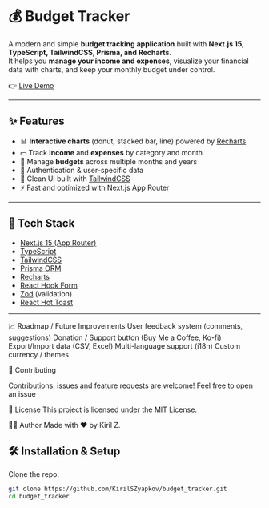 # 💰 Budget Tracker

A modern and simple **budget tracking application** built with **Next.js 15, TypeScript, TailwindCSS, Prisma, and Recharts**.  
It helps you **manage your income and expenses**, visualize your financial data with charts, and keep your monthly budget under control.

👉 [Live Demo](https://budget-tracker-five-rho.vercel.app/)

---

## ✨ Features

- 📊 **Interactive charts** (donut, stacked bar, line) powered by [Recharts](https://recharts.org/)
- 💵 Track **income** and **expenses** by category and month
- 📅 Manage **budgets** across multiple months and years
- 🔐 Authentication & user-specific data
- 🎨 Clean UI built with [TailwindCSS](https://tailwindcss.com/)
- ⚡ Fast and optimized with Next.js App Router

---

## 🚀 Tech Stack

- [Next.js 15 (App Router)](https://nextjs.org/)
- [TypeScript](https://www.typescriptlang.org/)
- [TailwindCSS](https://tailwindcss.com/)
- [Prisma ORM](https://www.prisma.io/)
- [Recharts](https://recharts.org/)
- [React Hook Form](https://react-hook-form.com/)
- [Zod](https://zod.dev/) (validation)
- [React Hot Toast](https://react-hot-toast.com/)

---

📈 Roadmap / Future Improvements
User feedback system (comments, suggestions)
Donation / Support button (Buy Me a Coffee, Ko-fi)
Export/Import data (CSV, Excel)
Multi-language support (i18n)
Custom currency / themes

🤝 Contributing

Contributions, issues and feature requests are welcome!
Feel free to open an issue

📜 License
This project is licensed under the MIT License.

👨‍💻 Author
Made with ❤️ by Kiril Z.

## 🛠️ Installation & Setup
Clone the repo:

```bash
git clone https://github.com/KirilSZyapkov/budget_tracker.git
cd budget_tracker

